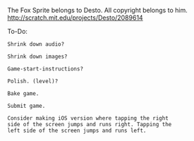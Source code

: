 The Fox Sprite belongs to Desto. All copyright belongs to him.
http://scratch.mit.edu/projects/Desto/2089614

To-Do:

	Shrink down audio?

	Shrink down images?

	Game-start-instructions?

	Polish. (level)?

	Bake game.

	Submit game.
	
	Consider making iOS version where tapping the right
	side of the screen jumps and runs right. Tapping the
	left side of the screen jumps and runs left.

